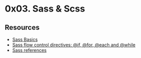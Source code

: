 # 0x03. Sass & Scss

## Resources
- [Sass Basics](https://sass-lang.com/guide)
- [Sass flow control directives: @if, @for, @each and @while](https://sass-lang.com/documentation/at-rules/control)
- [Sass references](https://sass-lang.com/documentation)
